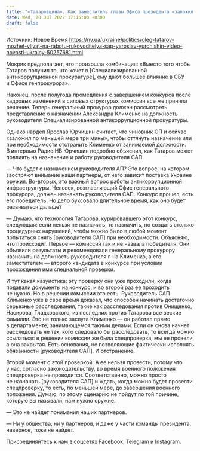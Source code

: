 ```yaml
---
title: "«Татаровщина». Как заместитель главы Офиса президента «заложил три мины» в назначение антикоррупционного прокурора — интервью с Юрчишиным"
date: Wed, 20 Jul 2022 17:15:00 +0300
draft: false
---
```

Источник: Новое Время https://nv.ua/ukraine/politics/oleg-tatarov-mozhet-vliyat-na-rabotu-rukovoditelya-sap-yaroslav-yurchishin-video-novosti-ukrainy-50257681.html


Мокрик предполагает, что произошла комбинация: «Вместо того чтобы Татаров получил то, что хочет в [Специализированной антикоррупционной прокуратуре], ему дают большее влияние в СБУ и Офисе генпрокурора».

Наконец, после полугода промедления с завершением конкурса после кадровых изменений в силовых структурах комиссия все же приняла решение. Теперь генеральный прокурор должен рассмотреть представление о назначении Александра Клименко на должность руководителя Специализированной антикоррупционной прокуратуры.

Однако нардеп Ярослав Юрчишин считает, что чиновник ОП и сейчас «заложил по меньшей мере три мины», чтобы оттянуть назначение или при необходимости отстранить Клименко от занимаемой должности. В интервью Радио НВ Юрчишин подробно объяснил, как Татаров может повлиять на назначение и работу руководителя САП.

— Что будет с назначением руководителя АП? Это вопрос, на котором заостряют внимание наши партнеры, от чего зависит поставка Украине оружия. Во-вторых, это важный вопрос работы антикоррупционной инфраструктуры. Человек, возглавляющий Офис генерального прокурора, должен назначать руководителя САП. Конкурс прошел, есть его победитель. Но дело буксовало длительное время, как оно будет развиваться дальше?

— Думаю, что технология Татарова, курировавшего этот конкурс, следующая: если нельзя не назначить, то назначить, но создать столько процедурных нарушений, чтобы можно было в любой момент попытаться снять [руководителя САП] при необходимости. Объясняю, что происходит. Первое — комиссия так и не назвала победителя. Они объявили результаты и рекомендовали генеральному прокурору назначить на должность руководителя г-на Клименко, а его заместителем — второго кандидата в конкурсе при условии прохождения ими специальной проверки.

И тут какая казуистика: эту проверку они уже проходили, когда подавали документы на конкурс, и во второй раз ее проходить не нужно. Но в решении комиссии это есть. Руководитель САП Клименко уже в свое время доказал, что способен начинать достаточно серьезные расследования, такие как расследования против Онищенко, Насирова, Гладковского, из последних против Татарова все веские фамилии. Это не только заслуга Клименко — он работал прямо в департаменте, занимающемся такими делами. Если он снова начнет расследовать не тех, кого следовало бы расследовать, то всегда можно ссылаться: в решении комиссии же была спецпроверка, мы ее провели, а она закрытая. Есть основания, не позволяющие фактически исполнять обязанности [руководителя САП]. И отстранение.

Второй момент с этой проверкой. А ее нельзя провести, потому что у нас, согласно законодательству, во время военного положения спецпроверка не проводится. Соответственно, можно просто не назначать [руководителя САП] и ждать, когда можно будет провести спецпроверку, то есть, по меньшей мере, до завершения военного положения. Думаю, по этому сценарию не пойдут по той причине, которую вы называли, нам нужно оружие.

— Это не найдет понимания наших партнеров.

— Ни у общества, ни у партнеров, и даже у части команды президента, наверное, тоже не найдет.

Присоединяйтесь к нам в соцсетях Facebook, Telegram и Instagram.
